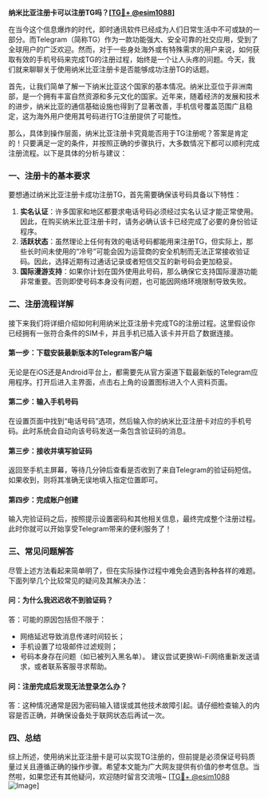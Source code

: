 **纳米比亚注册卡可以注册TG吗？[[TG💪+ @esim1088](https://t.me/s/esim1088)]**

在当今这个信息爆炸的时代，即时通讯软件已经成为人们日常生活中不可或缺的一部分。而Telegram（简称TG）作为一款功能强大、安全可靠的社交应用，受到了全球用户的广泛欢迎。然而，对于一些身处海外或有特殊需求的用户来说，如何获取有效的手机号码来完成TG的注册过程，始终是一个让人头疼的问题。今天，我们就来聊聊关于使用纳米比亚注册卡是否能够成功注册TG的话题。

首先，让我们简单了解一下纳米比亚这个国家的基本情况。纳米比亚位于非洲南部，是一个拥有丰富自然资源和多元文化的国家。近年来，随着经济的发展和技术的进步，纳米比亚的通信基础设施也得到了显著改善，手机信号覆盖范围广且稳定，这为海外用户使用其号码进行TG注册提供了可能性。

那么，具体到操作层面，纳米比亚注册卡究竟能否用于TG注册呢？答案是肯定的！只要满足一定的条件，并按照正确的步骤执行，大多数情况下都可以顺利完成注册流程。以下是具体的分析与建议：

### **一、注册卡的基本要求**
要想通过纳米比亚注册卡成功注册TG，首先需要确保该号码具备以下特性：
1. **实名认证**：许多国家和地区都要求电话号码必须经过实名认证才能正常使用。因此，在购买纳米比亚注册卡时，请务必确认该卡已经完成了必要的身份验证程序。
2. **活跃状态**：虽然理论上任何有效的电话号码都能用来注册TG，但实际上，那些长时间未使用的“冷号”可能会因为运营商的安全机制而无法正常接收验证码。因此，选择近期有过通话记录或者短信交互的新号码会更加稳妥。
3. **国际漫游支持**：如果你计划在国外使用此号码，那么确保它支持国际漫游功能非常重要。否则即使号码本身没有问题，也可能因网络环境限制导致失败。

### **二、注册流程详解**
接下来我们将详细介绍如何利用纳米比亚注册卡完成TG的注册过程。这里假设你已经拥有一张符合条件的SIM卡，并且手机已插入该卡并开启了数据连接。

#### **第一步：下载安装最新版本的Telegram客户端**
无论是在iOS还是Android平台上，都需要先从官方渠道下载最新版的Telegram应用程序。打开后进入主界面，点击右上角的设置图标进入个人资料页面。

#### **第二步：输入手机号码**
在设置页面中找到“电话号码”选项，然后输入你的纳米比亚注册卡对应的手机号码。此时系统会自动向该号码发送一条包含验证码的消息。

#### **第三步：接收并填写验证码**
返回至手机主屏幕，等待几分钟后查看是否收到了来自Telegram的验证码短信。如果收到，则将其准确无误地填入指定位置即可。

#### **第四步：完成账户创建**
输入完验证码之后，按照提示设置密码和其他相关信息，最终完成整个注册过程。此时你就可以开始享受Telegram带来的便利服务了！

### **三、常见问题解答**
尽管上述方法看起来简单明了，但在实际操作过程中难免会遇到各种各样的难题。下面列举几个比较常见的疑问及其解决办法：

#### **问：为什么我迟迟收不到验证码？**
答：可能的原因包括但不限于：
- 网络延迟导致消息传递时间较长；
- 手机设置了垃圾邮件过滤规则；
- 号码本身存在问题（如已被列入黑名单）。
建议尝试更换Wi-Fi网络重新发送请求，或者联系客服寻求帮助。

#### **问：注册完成后发现无法登录怎么办？**
答：这种情况通常是因为密码输入错误或其他技术故障引起。请仔细检查输入的内容是否正确，并确保设备处于联网状态后再试一次。

### **四、总结**
综上所述，使用纳米比亚注册卡是可以实现TG注册的，但前提是必须保证号码质量过关且遵循正确的操作步骤。希望本文能为广大网友提供有价值的参考信息。当然啦，如果您还有其他疑问，欢迎随时留言交流哦~ [[TG💪+ @esim1088](https://t.me/s/esim1088) ![Image](https://i.postimg.cc/4NQfJmqS/Snipaste-2025-05-13-00-14-12.png)]